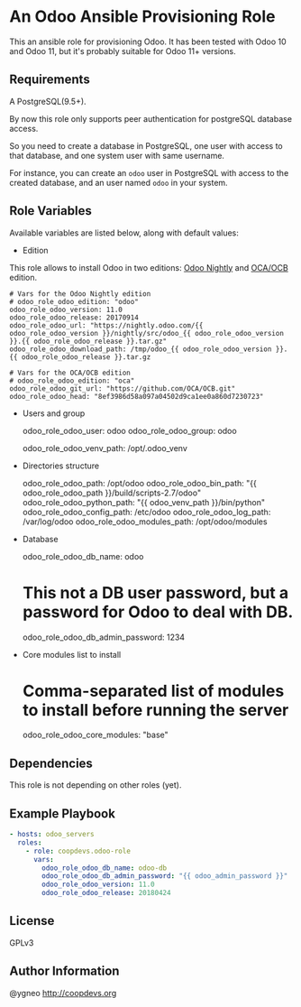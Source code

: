 An Odoo Ansible Provisioning Role
=========================================

This an ansible role for provisioning Odoo. It has been tested with Odoo 10 and Odoo 11, but it's probably suitable for Odoo 11+ versions.

Requirements
------------

A PostgreSQL(9.5+).

By now this role only supports peer authentication for postgreSQL database access.

So you need to create a database in PostgreSQL, one user with access to that database, and one system user with same username.

For instance, you can create an `odoo` user in PostgreSQL with access to the created database, and an user named `odoo` in your system.

Role Variables
--------------
Available variables are listed below, along with default values:

* Edition

This role allows to install Odoo in two editions: [Odoo Nightly](http://nightly.odoo.com/) and [OCA/OCB](https://github.com/OCA/OCB.git) edition.

    # Vars for the Odoo Nightly edition
    # odoo_role_odoo_edition: "odoo"
    odoo_role_odoo_version: 11.0
    odoo_role_odoo_release: 20170914
    odoo_role_odoo_url: "https://nightly.odoo.com/{{ odoo_role_odoo_version }}/nightly/src/odoo_{{ odoo_role_odoo_version }}.{{ odoo_role_odoo_release }}.tar.gz"
    odoo_role_odoo_download_path: /tmp/odoo_{{ odoo_role_odoo_version }}.{{ odoo_role_odoo_release }}.tar.gz

    # Vars for the OCA/OCB edition
    # odoo_role_odoo_edition: "oca"
    odoo_role_odoo_git_url: "https://github.com/OCA/OCB.git"
    odoo_role_odoo_head: "8ef3986d58a097a04502d9ca1ee0a860d7230723"

* Users and group

    odoo_role_odoo_user: odoo
    odoo_role_odoo_group: odoo

    odoo_role_odoo_venv_path: /opt/.odoo_venv

* Directories structure

    odoo_role_odoo_path: /opt/odoo
    odoo_role_odoo_bin_path: "{{ odoo_role_odoo_path }}/build/scripts-2.7/odoo"
    odoo_role_odoo_python_path: "{{ odoo_venv_path }}/bin/python"
    odoo_role_odoo_config_path: /etc/odoo
    odoo_role_odoo_log_path: /var/log/odoo
    odoo_role_odoo_modules_path: /opt/odoo/modules

* Database

    odoo_role_odoo_db_name: odoo
    # This not a DB user password, but a password for Odoo to deal with DB.
    odoo_role_odoo_db_admin_password: 1234

* Core modules list to install

    # Comma-separated list of modules to install before running the server
    odoo_role_odoo_core_modules: "base"

Dependencies
------------

This role is not depending on other roles (yet).

Example Playbook
----------------

```yaml
- hosts: odoo_servers
  roles:
    - role: coopdevs.odoo-role
      vars:
        odoo_role_odoo_db_name: odoo-db
        odoo_role_odoo_db_admin_password: "{{ odoo_admin_password }}"
        odoo_role_odoo_version: 11.0
        odoo_role_odoo_release: 20180424
```

License
-------

GPLv3

Author Information
------------------

@ygneo
http://coopdevs.org
